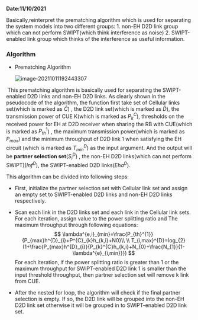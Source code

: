 **Date:11/10/2021**

Basically,reinterpret the prematching algorithm which is used for separating the system models into two different groups: 1. non-EH D2D link group which can not perform SWIPT(which think interference as noise) 2. SWIPT-enabled link group which thinks of the interference as useful information.

### Algorithm

- Prematching Algorithm

  ![image-20211011192443307](C:\Users\admin\AppData\Roaming\Typora\typora-user-images\image-20211011192443307.png)

​       This prematching algorithm is basically used for separating the SWIPT-enabled D2D links and non-EH D2D links. As clearly shown in the  pseudocode of the algorithm, the function first take set of Cellular links set(which is marked as $\hat{C}$) , the D2D link set(which is marked as $\hat{D}$), the transmission power of CUE K(which is marked as $P^{C}_{k}$), thresholds on the received power for EH at D2D receiver when sharing the RB with CUE(which is marked as $P^{1}_{th}$) , the maximum transmission power(which is marked as $P_{max}$) and the minimum throughput of D2D link 1 when satisfying the EH circuit (which is marked as $T^{D}_{min}$) as the input argument. And the output will be **partner selection set**($S^{D}_{i}$) , the non-EH D2D links(which can not perform SWIPT)($Inf^{D}$), the SWIPT-enabled D2D links($Eha^{D}$).

This algorithm can be divided into following steps:

- First, initialize the partner selection set with Cellular link set and assign an empty set to SWIPT-enabled D2D links and non-EH D2D links respectively.

-  Scan each link in the D2D links set and  each link in the Cellular link sets. For each iteration, assign value to the power splitting ratio and The maximum throughput through following equations:
  $$
  \lambda^{e,i}_{min}=\frac{P_{th}^{1}}{P_{max}h^{D}_{i}+P^{C}_{k}h_{k,i}+N0}\\
  \\
  T_{i,max}^{D}=log_{2}(1+\frac{P_{max}h^{D}_{i}}{P_{k}^{C}h_{k,i}+N_{0}+\frac{N_{1}}{1-\lambda^{e}_{i,min}}})
  $$
   For each iteration, if the power splitting ratio is greater than 1 or the maximum throughput for SWIPT-enabled D2D link 1 is smaller than the input threshold throughput, then partner selection set will remove k link from CUE.

- After the nested for loop, the algorithm will check if the final partner selection is empty. If so, the D2D link will be grouped into the non-EH D2D link set otherwise it will be grouped in to SWIPT-enabled D2D link set.

